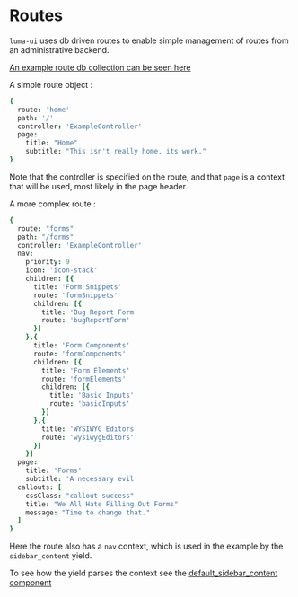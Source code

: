 # Routes

`luma-ui` uses db driven routes to enable simple management of routes from an administrative backend.

[An example route db collection can be seen here](../example/server/init_pages.coffee)

A simple route object :
```coffeescript
{
  route: 'home'
  path: '/'
  controller: 'ExampleController'
  page:
    title: "Home"
    subtitle: "This isn't really home, its work."
}
```

Note that the controller is specified on the route, and that `page` is a context that will be used, most likely in the page header.

A more complex route :
```coffeescript
{
  route: "forms"
  path: "/forms"
  controller: 'ExampleController'
  nav:
    priority: 9
    icon: 'icon-stack'
    children: [{
      title: 'Form Snippets'
      route: 'formSnippets'
      children: [{
        title: 'Bug Report Form'
        route: 'bugReportForm'
      }]
    },{
      title: 'Form Components'
      route: 'formComponents'
      children: [{
        title: 'Form Elements'
        route: 'formElements'
        children: [{
          title: 'Basic Inputs'
          route: 'basicInputs'
        }]
      },{
        title: 'WYSIWYG Editors'
        route: 'wysiwygEditors'
      }]
    }]
  page:
    title: 'Forms'
    subtitle: 'A necessary evil'
  callouts: [
    cssClass: "callout-success"
    title: "We All Hate Filling Out Forms"
    message: "Time to change that."
  ]
}
```

Here the route also has a `nav` context, which is used in the example by the `sidebar_content` yield.

To see how the yield parses the context see the [default_sidebar_content component](../components/sidebar/default_sidebar_content.html)